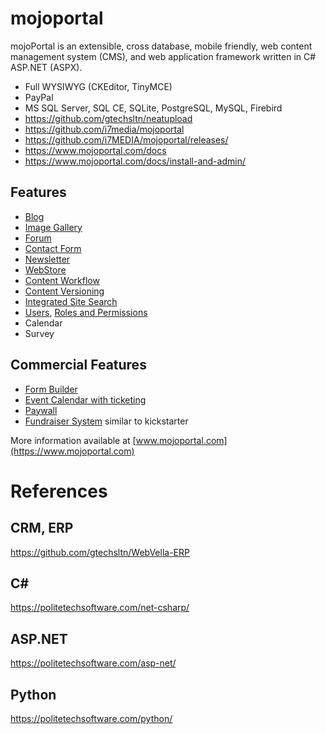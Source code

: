 # mojoportal

mojoPortal is an extensible, cross database, mobile friendly, web content management system (CMS), and web application framework written in C# ASP.NET (ASPX).

+ Full WYSIWYG (CKEditor, TinyMCE)
+ PayPal
+ MS SQL Server, SQL CE, SQLite, PostgreSQL, MySQL, Firebird
+ https://github.com/gtechsltn/neatupload
+ https://github.com/i7media/mojoportal
+ https://github.com/i7MEDIA/mojoportal/releases/
+ https://www.mojoportal.com/docs
+ https://www.mojoportal.com/docs/install-and-admin/

## Features
- [Blog](https://www.mojoportal.com/docs/blog)
- [Image Gallery](https://www.mojoportal.com/docs/image-gallery)
- [Forum](https://www.mojoportal.com/docs/forums)
- [Contact Form](https://www.mojoportal.com/docs/contact-form)
- [Newsletter](https://www.mojoportal.com/docs/newsletter)
- [WebStore](https://www.mojoportal.com/docs/webstore)
- [Content Workflow](https://www.mojoportal.com/docs/content-workflow)
- [Content Versioning](https://www.mojoportal.com/docs/content-versioning)
- [Integrated Site Search](https://www.mojoportal.com/docs/site-search)
- [Users](https://www.mojoportal.com/docs/managing-users), [Roles and Permissions](https://www.mojoportal.com/docs/roles-permissions)
- Calendar
- Survey

## Commercial Features
- [Form Builder](https://www.mojoportal.com/form-wizard-pro-product)
- [Event Calendar with ticketing](https://www.mojoportal.com/event-calendar-pro-product)
- [Paywall](https://www.mojoportal.com/site-membership-pro-product)
- [Fundraiser System](https://www.mojoportal.com/fund-raiser-pro-product) similar to kickstarter

More information available at [www.mojoportal.com](https://www.mojoportal.com)

# References

## CRM, ERP
https://github.com/gtechsltn/WebVella-ERP

## C#
https://politetechsoftware.com/net-csharp/

## ASP.NET
https://politetechsoftware.com/asp-net/

## Python
https://politetechsoftware.com/python/
